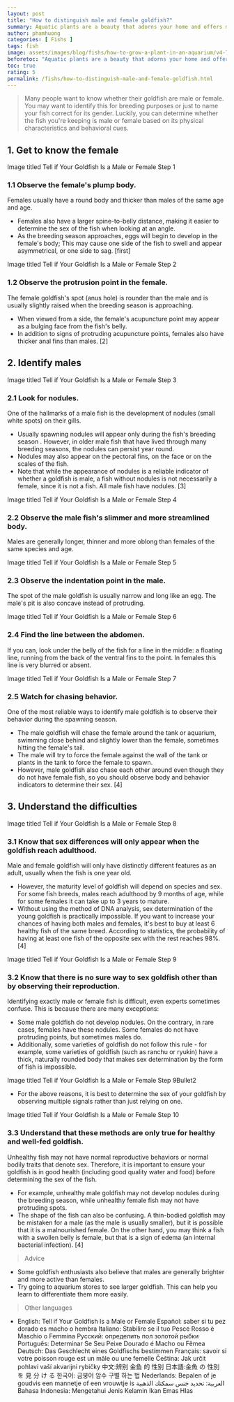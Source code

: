 ```yaml
---
layout: post
title: "How to distinguish male and female goldfish?"
summary: Aquatic plants are a beauty that adorns your home and offers many benefits for aquarium fish. The plants grown in the aquarium will remove nitrates from the water, improve water quality and inhibit algae growth. They also help increase the oxygen levels in the tank and provide a comfortable shelter for the fish. [1] Growing plants in an aquarium is a fun and easy hobby that can be enjoyable for you and your fish as well
author: phamhuong 
categories: [ Fishs ]
tags: fish
image: assets/images/blog/fishs/how-to-grow-a-plant-in-an-aquarium/v4-728px-Grow-Freshwater-Aquarium-Plants-Step-15-Version-2.jpg.webp
beforetoc: "Aquatic plants are a beauty that adorns your home and offers many benefits for aquarium fish. The plants grown in the aquarium will remove nitrates from the water, improve water quality and inhibit algae growth. They also help increase the oxygen levels in the tank and provide a comfortable shelter for the fish. [1] Growing plants in an aquarium is a fun and easy hobby that can be enjoyable for you and your fish as well"
toc: true
rating: 5
permalink: /fishs/how-to-distinguish-male-and-female-goldfish.html
---
```


> Many people want to know whether their goldfish are male or female. You may want to identify this for breeding purposes or just to name your fish correct for its gender. Luckily, you can determine whether the fish you're keeping is male or female based on its physical characteristics and behavioral cues.

## 1. Get to know the female

Image titled Tell if Your Goldfish Is a Male or Female Step 1

### 1.1 Observe the female's plump body. 

Females usually have a round body and thicker than males of the same age and age.
- Females also have a larger spine-to-belly distance, making it easier to determine the sex of the fish when looking at an angle.
- As the breeding season approaches, eggs will begin to develop in the female's body; This may cause one side of the fish to swell and appear asymmetrical, or one side to sag. [first]

Image titled Tell if Your Goldfish Is a Male or Female Step 2

### 1.2 Observe the protrusion point in the female. 

The female goldfish's spot (anus hole) is rounder than the male and is usually slightly raised when the breeding season is approaching.
- When viewed from a side, the female's acupuncture point may appear as a bulging face from the fish's belly.
- In addition to signs of protruding acupuncture points, females also have thicker anal fins than males. [2]

## 2. Identify males

Image titled Tell if Your Goldfish Is a Male or Female Step 3

### 2.1 Look for nodules. 

One of the hallmarks of a male fish is the development of nodules (small white spots) on their gills.
- Usually spawning nodules will appear only during the fish's breeding season . However, in older male fish that have lived through many breeding seasons, the nodules can persist year round.
- Nodules may also appear on the pectoral fins, on the face or on the scales of the fish.
- Note that while the appearance of nodules is a reliable indicator of whether a goldfish is male, a fish without nodules is not necessarily a female, since it is not a fish. All male fish have nodules. [3]

Image titled Tell if Your Goldfish Is a Male or Female Step 4

### 2.2 Observe the male fish's slimmer and more streamlined body. 

Males are generally longer, thinner and more oblong than females of the same species and age.

Image titled Tell if Your Goldfish Is a Male or Female Step 5

### 2.3 Observe the indentation point in the male. 

The spot of the male goldfish is usually narrow and long like an egg. The male's pit is also concave instead of protruding.

Image titled Tell if Your Goldfish Is a Male or Female Step 6

### 2.4 Find the line between the abdomen. 


If you can, look under the belly of the fish for a line in the middle: a floating line, running from the back of the ventral fins to the point. In females this line is very blurred or absent.

Image titled Tell if Your Goldfish Is a Male or Female Step 7

### 2.5 Watch for chasing behavior.

One of the most reliable ways to identify male goldfish is to observe their behavior during the spawning season.
- The male goldfish will chase the female around the tank or aquarium, swimming close behind and slightly lower than the female, sometimes hitting the female's tail.
- The male will try to force the female against the wall of the tank or plants in the tank to force the female to spawn.
- However, male goldfish also chase each other around even though they do not have female fish, so you should observe body and behavior indicators to determine their sex. [4]

## 3. Understand the difficulties

Image titled Tell if Your Goldfish Is a Male or Female Step 8

### 3.1 Know that sex differences will only appear when the goldfish reach adulthood. 

Male and female goldfish will only have distinctly different features as an adult, usually when the fish is one year old.
- However, the maturity level of goldfish will depend on species and sex. For some fish breeds, males reach adulthood by 9 months of age, while for some females it can take up to 3 years to mature.
- Without using the method of DNA analysis, sex determination of the young goldfish is practically impossible. If you want to increase your chances of having both males and females, it's best to buy at least 6 healthy fish of the same breed. According to statistics, the probability of having at least one fish of the opposite sex with the rest reaches 98%. [4]

Image titled Tell if Your Goldfish Is a Male or Female Step 9

### 3.2 Know that there is no sure way to sex goldfish other than by observing their reproduction. 

Identifying exactly male or female fish is difficult, even experts sometimes confuse. This is because there are many exceptions:
-  Some male goldfish do not develop nodules. On the contrary, in rare cases, females have these nodules. Some females do not have protruding points, but sometimes males do.
-  Additionally, some varieties of goldfish do not follow this rule - for example, some varieties of goldfish (such as ranchu or ryukin) have a thick, naturally rounded body that makes sex determination by the form of fish is impossible.

Image titled Tell if Your Goldfish Is a Male or Female Step 9Bullet2

- For the above reasons, it is best to determine the sex of your goldfish by observing multiple signals rather than just relying on one. 

Image titled Tell if Your Goldfish Is a Male or Female Step 10

### 3.3 Understand that these methods are only true for healthy and well-fed goldfish. 

Unhealthy fish may not have normal reproductive behaviors or normal bodily traits that denote sex. Therefore, it is important to ensure your goldfish is in good health (including good quality water and food) before determining the sex of the fish.
- For example, unhealthy male goldfish may not develop nodules during the breeding season, while unhealthy female fish may not have protruding spots.
- The shape of the fish can also be confusing. A thin-bodied goldfish may be mistaken for a male (as the male is usually smaller), but it is possible that it is a malnourished female. On the other hand, you may think a fish with a swollen belly is female, but that is a sign of edema (an internal bacterial infection). [4]

> Advice
- Some goldfish enthusiasts also believe that males are generally brighter and more active than females.
- Try going to aquarium stores to see larger goldfish. This can help you learn to differentiate them more easily.

> Other languages
- English: Tell if Your Goldfish Is a Male or Female Español: saber si tu pez dorado es macho o hembra Italiano: Stabilire se il tuo Pesce Rosso è Maschio o Femmina Русский: определить пол золотой рыбки Português: Determinar Se Seu Peixe Dourado é Macho ou Fêmea Deutsch: Das Geschlecht eines Goldfischs bestimmen Français: savoir si votre poisson rouge est un mâle ou une femelle Čeština: Jak určit pohlaví vaší akvarijní rybičky 中文:辨别 金鱼 的 性别 日本語:金魚 の 性別 を 見 分 け る 한국어: 금붕어 암수 구별 하는 법 Nederlands: Bepalen of je goudvis een mannetje of een vrouwtje is العربية: تحديد جنس سمكتك الذهبية Bahasa Indonesia: Mengetahui Jenis Kelamin Ikan Emas HIas
